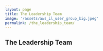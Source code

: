 ```yaml
---
layout: page
title: The Leadership Team
image: '/assets/aws_il_user_group_big.jpeg'
permalink: /the_leadership_team/
---
```

<script src="//platform.linkedin.com/in.js" type="text/javascript"></script>
## The Leadership Team
<ul>
<script type="IN/MemberProfile" data-id="https://www.linkedin.com/in/tolts" data-format="inline" data-related="false"></script>
</ul>
<ul>
<script type="IN/MemberProfile" data-id="https://www.linkedin.com/in/schmunk/" data-format="inline" data-related="false"></script>
</ul>
<ul>
<script type="IN/MemberProfile" data-id="https://www.linkedin.com/in/nivyungelson/" data-format="inline" data-related="false"></script>
</ul>
<ul>
<script type="IN/MemberProfile" data-id="https://www.linkedin.com/in/burdandrei/" data-format="inline" data-related="false"></script>
</ul>
<ul>
<script type="IN/MemberProfile" data-id="https://www.linkedin.com/in/eitan-sela-6144033/" data-format="inline" data-related="false"></script>
</ul>
<ul>
<script type="IN/MemberProfile" data-id="https://www.linkedin.com/in/tal-hibner/" data-format="inline" data-related="false"></script>
</ul>
<ul>
<script type="IN/MemberProfile" data-id="https://www.linkedin.com/in/doronrogov/" data-format="inline" data-related="false"></script>
</ul>
<ul>
<script type="IN/MemberProfile" data-id="https://www.linkedin.com/in/bziniman/" data-format="inline" data-related="false"></script>
</ul>

